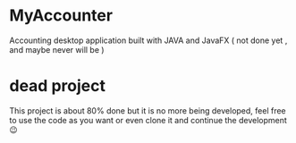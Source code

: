 # MyAccounter
Accounting desktop application built with JAVA and JavaFX ( not done yet , and maybe never will be )


# dead project
This project is about 80% done but it is no more being developed, feel free to use the code as you want or even clone it and continue the development 😉
